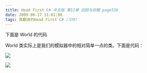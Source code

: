 ```yaml
---
title: Head First C# 中文版 第12章 回顾与前瞻 page536
date: 2009-06-17 11:01:00
tags: 我翻译的Head First C#（习作）
---
```

下面是  World  的代码

  

World  类实际上是我们的模拟器中的相对简单一点的类。下面是代码：

  

![](https://p-blog.csdn.net/images/p_blog_csdn_net/cuipengfei1/EntryImages/20090617/2009-06-17_10-47-15.jpg)

![](https://p-blog.csdn.net/images/p_blog_csdn_net/cuipengfei1/EntryImages/20090617/2009-06-17_10-47-38.jpg)



